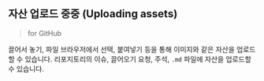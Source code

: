 ## 자산 업로드 중중 (Uploading assets)
> for GitHub  

끌어서 놓기, 파일 브라우저에서 선택, 붙여넣기 등을 통해 이미지와 같은 자산을 업로드할 수 있습니다. 리포지토리의 이슈, 끌어오기 요청, 주석, `.md` 파일에 자산을 업로드할 수 있습니다.
